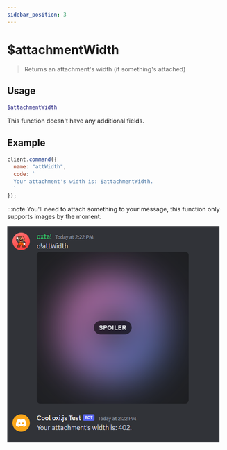 ```yaml
---
sidebar_position: 3
---
```


# $attachmentWidth

> Returns an attachment's width (if something's attached)

## Usage

```php
$attachmentWidth
```

This function doesn't have any additional fields.

## Example
```js
client.command({
  name: "attWidth",
  code: `
  Your attachment's width is: $attachmentWidth.
  `
});
```

:::note
You'll need to attach something to your message, this function only supports images by the moment.

![Example image](https://github.com/oxtaa/oxi.js.docs/blob/main/static/img/exAttWidth.png?raw=true)
